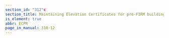 ```yaml
---
section_id: "312"c
section_title: Maintaining Elevation Certificates for pre-FIRM buildings
is_element: true
abbr: ECPR
page_in_manual: 310-12
---
```

